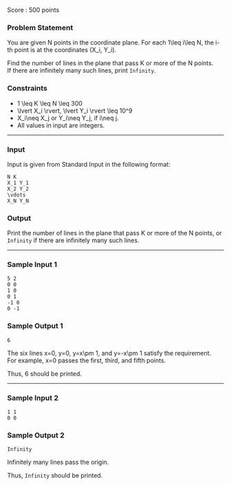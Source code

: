 Score : 500 points

### Problem Statement

You are given N points in the coordinate plane.
For each 1\leq i\leq N, the i-th point is at the coordinates (X\_i, Y\_i).

Find the number of lines in the plane that pass K or more of the N points.  
If there are infinitely many such lines, print `Infinity`.

### Constraints

* 1 \leq K \leq N \leq 300
* \lvert X\_i \rvert, \lvert Y\_i \rvert \leq 10^9
* X\_i\neq X\_j or Y\_i\neq Y\_j, if i\neq j.
* All values in input are integers.

---

### Input

Input is given from Standard Input in the following format:

```
N K
X_1 Y_1
X_2 Y_2
\vdots
X_N Y_N
```

### Output

Print the number of lines in the plane that pass K or more of the N points, or `Infinity` if there are infinitely many such lines.

---

### Sample Input 1

```
5 2
0 0
1 0
0 1
-1 0
0 -1
```

### Sample Output 1

```
6
```

The six lines x=0, y=0, y=x\pm 1, and y=-x\pm 1 satisfy the requirement.  
For example, x=0 passes the first, third, and fifth points.

Thus, 6 should be printed.

---

### Sample Input 2

```
1 1
0 0
```

### Sample Output 2

```
Infinity
```

Infinitely many lines pass the origin.

Thus, `Infinity` should be printed.